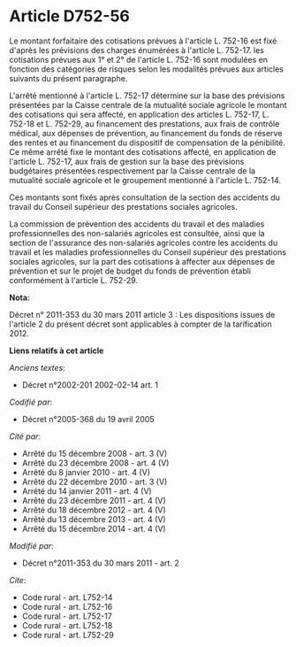 # Article D752-56

Le montant forfaitaire des cotisations prévues à l'article L. 752-16 est fixé d'après les prévisions des charges énumérées à
l'article L. 752-17. les cotisations prévues aux 1° et 2° de l'article L. 752-16 sont modulées en fonction des catégories de
risques selon les modalités prévues aux articles suivants du présent paragraphe.

L'arrêté mentionné à l'article L. 752-17 détermine sur la base des prévisions présentées par la Caisse centrale de la
mutualité sociale agricole le montant des cotisations qui sera affecté, en application des articles L. 752-17, L. 752-18 et
L. 752-29, au financement des prestations, aux frais de contrôle médical, aux dépenses de prévention, au financement du fonds
de réserve des rentes et au financement du dispositif de compensation de la pénibilité. Ce même arrêté fixe le montant des
cotisations affecté, en application de l'article L. 752-17, aux frais de gestion sur la base des prévisions budgétaires
présentées respectivement par la Caisse centrale de la mutualité sociale agricole et le groupement mentionné à l'article L.
752-14. 

Ces montants sont fixés après consultation de la section des accidents du travail du Conseil supérieur des prestations
sociales agricoles. 

La commission de prévention des accidents du travail et des maladies professionnelles des non-salariés agricoles est
consultée, ainsi que la section de l'assurance des non-salariés agricoles contre les accidents du travail et les maladies
professionnelles du Conseil supérieur des prestations sociales agricoles, sur la part des cotisations à affecter aux dépenses
de prévention et sur le projet de budget du fonds de prévention établi conformément à l'article L. 752-29.

**Nota:**

Décret n° 2011-353 du 30 mars 2011 article 3 : Les dispositions issues de l'article 2 du présent décret sont applicables à
compter de la tarification 2012.

**Liens relatifs à cet article**

_Anciens textes_:

  - Décret n°2002-201 2002-02-14 art. 1

_Codifié par_:

  - Décret n°2005-368 du 19 avril 2005

_Cité par_:

  - Arrêté du 15 décembre 2008 - art. 3 (V)
  - Arrêté du 23 décembre 2008 - art. 4 (V)
  - Arrêté du 8 janvier 2010 - art. 4 (V)
  - Arrêté du 22 décembre 2010 - art. 3 (V)
  - Arrêté du 14 janvier 2011 - art. 4 (V)
  - Arrêté du 23 décembre 2011 - art. 4 (V)
  - Arrêté du 18 décembre 2012 - art. 4 (V)
  - Arrêté du 13 décembre 2013 - art. 4 (V)
  - Arrêté du 15 décembre 2014 - art. 4 (V)

_Modifié par_:

  - Décret n°2011-353 du 30 mars 2011 - art. 2

_Cite_:

  - Code rural - art. L752-14
  - Code rural - art. L752-16
  - Code rural - art. L752-17
  - Code rural - art. L752-18
  - Code rural - art. L752-29
